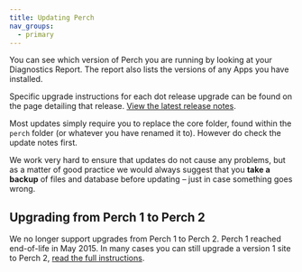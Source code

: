 ```yaml
---
title: Updating Perch
nav_groups:
  - primary
---
```


You can see which version of Perch you are running by looking at your Diagnostics Report. The report also lists the versions of any Apps you have installed.

Specific upgrade instructions for each dot release upgrade can be found on the page detailing that release. [View the latest release notes](https://grabaperch.com/update/).

Most updates simply require you to replace the core folder, found within the `perch` folder (or whatever you have renamed it to). However do check the update notes first.

We work very hard to ensure that updates do not cause any problems, but as a matter of good practice we would always suggest that you **take a backup** of files and database before updating – just in case something goes wrong.

## Upgrading from Perch 1 to Perch 2

We no longer support upgrades from Perch 1 to Perch 2. Perch 1 reached end-of-life in May 2015. In many cases you can still upgrade a version 1 site to Perch 2, [read the full instructions](/perch/building/updating/from-perch1/).
